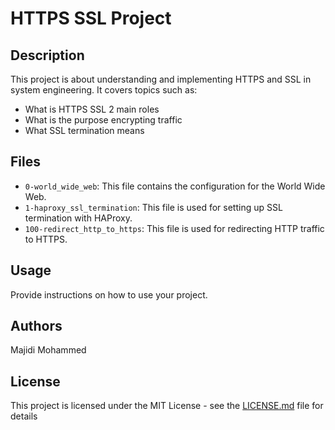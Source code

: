 # HTTPS SSL Project

## Description

This project is about understanding and implementing HTTPS and SSL in system engineering. It covers topics such as:

- What is HTTPS SSL 2 main roles
- What is the purpose encrypting traffic
- What SSL termination means

## Files

- `0-world_wide_web`: This file contains the configuration for the World Wide Web.
- `1-haproxy_ssl_termination`: This file is used for setting up SSL termination with HAProxy.
- `100-redirect_http_to_https`: This file is used for redirecting HTTP traffic to HTTPS.

## Usage

Provide instructions on how to use your project.

## Authors

Majidi Mohammed

## License

This project is licensed under the MIT License - see the [LICENSE.md](LICENSE.md) file for details
